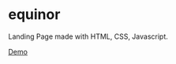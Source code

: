 # equinor
Landing Page made with HTML, CSS, Javascript.

[Demo](https://luckydevn16.github.io/equinor/)
